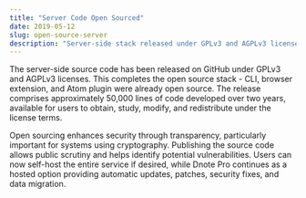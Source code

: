 ```yaml
---
title: "Server Code Open Sourced"
date: 2019-05-12
slug: open-source-server
description: "Server-side stack released under GPLv3 and AGPLv3 licenses."
---
```


The server-side source code has been released on GitHub under GPLv3 and AGPLv3 licenses. This completes the open source stack - CLI, browser extension, and Atom plugin were already open source. The release comprises approximately 50,000 lines of code developed over two years, available for users to obtain, study, modify, and redistribute under the license terms.

Open sourcing enhances security through transparency, particularly important for systems using cryptography. Publishing the source code allows public scrutiny and helps identify potential vulnerabilities. Users can now self-host the entire service if desired, while Dnote Pro continues as a hosted option providing automatic updates, patches, security fixes, and data migration.
